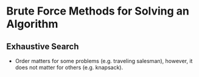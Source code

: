 # Brute Force Methods for Solving an Algorithm
## Exhaustive Search
- Order matters for some problems (e.g. traveling salesman), however, it does not matter for others (e.g. knapsack).
